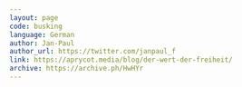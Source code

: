 ```yaml
---
layout: page
code: busking
language: German
author: Jan-Paul
author_url: https://twitter.com/janpaul_f
link: https://aprycot.media/blog/der-wert-der-freiheit/
archive: https://archive.ph/HwHYr
---
```

